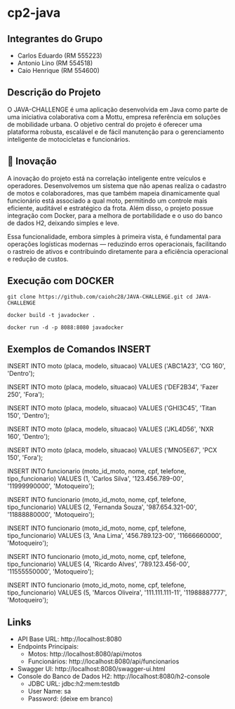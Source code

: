 # cp2-java

## Integrantes do Grupo

- Carlos Eduardo (RM 555223)
- Antonio Lino (RM 554518)
- Caio Henrique (RM 554600)

## Descrição do Projeto
O JAVA-CHALLENGE é uma aplicação desenvolvida em Java como parte de uma iniciativa colaborativa com a Mottu, empresa referência em soluções de mobilidade urbana. O objetivo central do projeto é oferecer uma plataforma robusta, escalável e de fácil manutenção para o gerenciamento inteligente de motocicletas e funcionários.

## 🚀 Inovação
A inovação do projeto está na correlação inteligente entre veículos e operadores. Desenvolvemos um sistema que não apenas realiza o cadastro de motos e colaboradores, mas que também mapeia dinamicamente qual funcionário está associado a qual moto, permitindo um controle mais eficiente, auditável e estratégico da frota. Além disso, o projeto possue integração com Docker, para a melhora de portabilidade e o uso do banco de dados H2, deixando simples e leve.

Essa funcionalidade, embora simples à primeira vista, é fundamental para operações logísticas modernas — reduzindo erros operacionais, facilitando o rastreio de ativos e contribuindo diretamente para a eficiência operacional e redução de custos.

## Execução com DOCKER

``
git clone https://github.com/caiohc28/JAVA-CHALLENGE.git
cd JAVA-CHALLENGE
``

``
docker build -t javadocker .
``

``
docker run -d -p 8088:8080 javadocker
``

## Exemplos de Comandos INSERT 
INSERT INTO moto (placa, modelo, situacao) VALUES ('ABC1A23', 'CG 160', 'Dentro');

INSERT INTO moto (placa, modelo, situacao) VALUES ('DEF2B34', 'Fazer 250', 'Fora');

INSERT INTO moto (placa, modelo, situacao) VALUES ('GHI3C45', 'Titan 150', 'Dentro');

INSERT INTO moto (placa, modelo, situacao) VALUES ('JKL4D56', 'NXR 160', 'Dentro');

INSERT INTO moto (placa, modelo, situacao) VALUES ('MNO5E67', 'PCX 150', 'Fora');

INSERT INTO funcionario (moto_id_moto, nome, cpf, telefone, tipo_funcionario) VALUES (1, 'Carlos Silva', '123.456.789-00', '11999990000', 'Motoqueiro');

INSERT INTO funcionario (moto_id_moto, nome, cpf, telefone, tipo_funcionario) VALUES (2, 'Fernanda Souza', '987.654.321-00', '11888880000', 'Motoqueiro');

INSERT INTO funcionario (moto_id_moto, nome, cpf, telefone, tipo_funcionario) VALUES (3, 'Ana Lima', '456.789.123-00', '11666660000', 'Motoqueiro');

INSERT INTO funcionario (moto_id_moto, nome, cpf, telefone, tipo_funcionario) VALUES (4, 'Ricardo Alves', '789.123.456-00', '11555550000', 'Motoqueiro');

INSERT INTO funcionario (moto_id_moto, nome, cpf, telefone, tipo_funcionario) VALUES (5, 'Marcos Oliveira', '111.111.111-11', '11988887777', 'Motoqueiro');


## Links

- API Base URL: http://localhost:8080
- Endpoints Principais:
  - Motos: http://localhost:8080/api/motos
  - Funcionários: http://localhost:8080/api/funcionarios
- Swagger UI: http://localhost:8080/swagger-ui.html
- Console do Banco de Dados H2: http://localhost:8080/h2-console
  - JDBC URL: jdbc:h2:mem:testdb
  - User Name: sa
  - Password: (deixe em branco)

